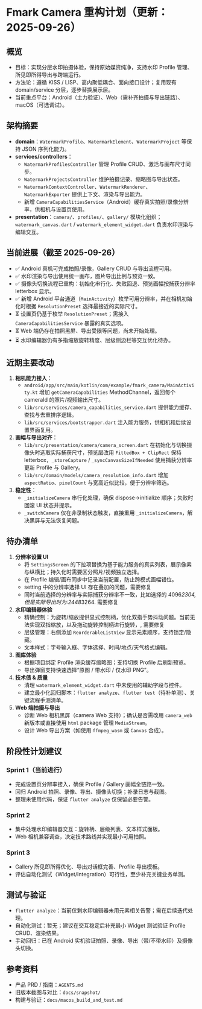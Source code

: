 # Fmark Camera 重构计划（更新：2025-09-26）

## 概览
- 目标：实现分层水印拍摄体验，保持原始媒资纯净，支持水印 Profile 管理、所见即所得导出与跨端运行。
- 方法论：遵循 KISS / LISP、高内聚低耦合、面向接口设计；复用现有 domain/service 分层，逐步替换展示层。
- 当前重点平台：Android（主力验证）、Web（需补齐拍摄与导出链路）、macOS（可选调试）。

## 架构摘要
- **domain**：`WatermarkProfile`、`WatermarkElement`、`WatermarkProject` 等保持 JSON 序列化能力。
- **services/controllers**：
  - `WatermarkProfilesController` 管理 Profile CRUD、激活与画布尺寸同步。
  - `WatermarkProjectsController` 维护拍摄记录、缩略图与导出状态。
  - `WatermarkContextController`、`WatermarkRenderer`、`WatermarkExporter` 提供上下文、渲染与导出能力。
  - 新增 `CameraCapabilitiesService`（Android）缓存真实拍照/录像分辨率，供相机与设置页使用。
- **presentation**：`camera/`、`profiles/`、`gallery/` 模块化组织；`watermark_canvas.dart` / `watermark_element_widget.dart` 负责水印渲染与编辑交互。
## 当前进展（截至 2025-09-26）
- ✅ Android 真机可完成拍照/录像，Gallery CRUD 与导出流程可用。
- ✅ 水印渲染与导出使用统一画布，图片导出比例与预览一致。
- ✅ 摄像头切换流程已重构：初始化串行化、失败回退、预览画幅按捕获分辨率 letterbox 显示。
- ✅ 新增 Android 平台通道（`MainActivity`）枚举可用分辨率，并在相机初始化时根据 `ResolutionPreset` 选择最接近的实际尺寸。
- ⏳ 设置页仍基于枚举 `ResolutionPreset`；需接入 `CameraCapabilitiesService` 暴露的真实选项。
- ⏳ Web 端仍存在拍照黑屏、导出受限等问题，尚未开始处理。
- ⏳ 水印编辑器仍有多指缩放旋转精度、层级侧边栏等交互优化待办。
## 近期主要改动
1. **相机能力接入**：
   - `android/app/src/main/kotlin/com/example/fmark_camera/MainActivity.kt` 增加 `getCameraCapabilities` MethodChannel，返回每个 cameraId 的照片/视频输出尺寸。
   - `lib/src/services/camera_capabilities_service.dart` 提供能力缓存、查找与去重排序逻辑。
   - `lib/src/services/bootstrapper.dart` 注入能力服务，供相机和后续设置界面复用。
2. **画幅与导出对齐**：
   - `lib/src/presentation/camera/camera_screen.dart` 在初始化与切换摄像头时选取实际捕获尺寸，预览层改用 `FittedBox + ClipRect` 保持 letterbox，`_storeCapture` / `_syncCanvasSizeIfNeeded` 使用捕获分辨率更新 Profile 与 Gallery。
   - `lib/src/domain/models/camera_resolution_info.dart` 增加 `aspectRatio`、`pixelCount` 与宽高近似比较，便于分辨率筛选。
3. **稳定性**：
   - `_initializeCamera` 串行化处理，确保 dispose→initialize 顺序；失败时回滚 UI 状态并提示。
   - `_switchCamera` 仅在非录制状态触发，直接重用 `_initializeCamera`，解决黑屏与无法恢复问题。
## 待办清单
1. **分辨率设置 UI**
   - 将 `SettingsScreen` 的下拉项替换为基于能力服务的真实列表，展示像素与纵横比；持久化时需要区分照片/视频独立选择。
   - 在 Profile 编辑/画布同步中记录当前配置，防止跨模式画幅错位。
   - setting 中的分辨率选择 UI 存在叠加的问题，需要修复
   - 同时当前选择的分辨率与实际捕获分辨率不一致，比如选择的 4096*2304, 但是实际导出时为:2448*3264. 需要修复
2. **水印编辑器体验**
   - 精确控制：为旋转/缩放提供显式控制柄，优化双指手势抖动问题。当前无法实现双指缩放，以及拖动旋转控制柄进行旋转，, 需要修复
   - 层级管理：右侧添加 `ReorderableListView` 显示元素顺序，支持锁定/隐藏。
   - 文本样式：字号输入框、字体选择、时间/地点/天气格式编辑。
3. **图库体验**
   - 根据项目绑定 Profile 渲染缓存缩略图；支持切换 Profile 后刷新预览。
   - 导出弹窗支持快速选择“原图 / 带水印 / 仅水印 PNG”。
4. **技术债 & 质量**
   - 清理 `watermark_element_widget.dart` 中未使用的辅助字段与控件。
   - 建立最小化回归脚本：`flutter analyze`、`flutter test`（待补单测）、关键流程手测清单。
5. **Web 端拍摄与导出**
   - 诊断 Web 相机黑屏（camera Web 支持）；确认是否需改用 `camera_web` 新版本或直接使用 `html` package 管理 `MediaStream`。
   - 设计 Web 导出方案（如使用 `ffmpeg_wasm` 或 `Canvas` 合成）。
## 阶段性计划建议
### Sprint 1（当前进行）
- 完成设置页分辨率接入，确保 Profile / Gallery 画幅全链路一致。
- 回归 Android 拍照、录像、导出、摄像头切换；补录日志与截图。
- 整理未使用代码，保证 `flutter analyze` 仅保留必要告警。

### Sprint 2
- 集中处理水印编辑器交互：旋转柄、层级列表、文本样式面板。
- Web 相机兼容调查，决定技术路线并实现最小可用拍照。

### Sprint 3
- Gallery 所见即所得优化、导出对话框完善、Profile 导出模板。
- 评估自动化测试（Widget/Integration）可行性，至少补充关键业务单测。
## 测试与验证
- `flutter analyze`：当前仅剩水印编辑器未用元素相关告警；需在后续迭代处理。
- 自动化测试：暂无；建议在交互稳定后补充最小 Widget 测试验证 Profile CRUD、渲染结果。
- 手动回归：已在 Android 实机验证拍照、录像、导出（带/不带水印）及摄像头切换。

## 参考资料
- 产品 PRD / 指南：`AGENTS.md`
- 旧版本截图与对比：`docs/snapshot/`
- 构建与验证：`docs/macos_build_and_test.md`
